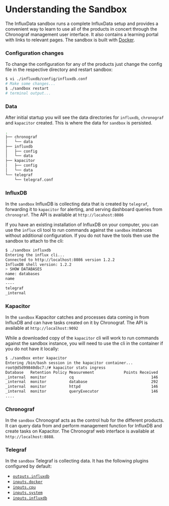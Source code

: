 # Understanding the Sandbox

The InfluxData sandbox runs a complete InfluxData setup and provides a convenient way to learn to use all of the products in concert through the Chronograf management user interface. It also contains a learning portal with links to relevant pages. The sandbox is built with [Docker](https://www.docker.com/). 

### Configuration changes

To change the configuration for any of the products just change the config file in the respective directory and restart sandbox:

```bash
$ vi ./influxdb/config/influxdb.conf
# Make some changes...
$ ./sandbox restart
# terminal output...
```

### Data

After initial startup you will see the data directories for `influxdb`, `chronograf` and `kapacitor` created. This is where the data for `sandbox` is persisted. 

```bash
.
├── chronograf
│   └── data
├── influxdb
│   ├── config
│   └── data
├── kapacitor
│   ├── config
│   └── data
└── telegraf
    └── telegraf.conf
```

### InfluxDB

In the `sandbox` InfluxDB is collecting data that is created by `telegraf`, forwarding it to `kapacitor` for alerting, and serving dashboard queries from `chronograf`. The API is available at `http://locahost:8086`

If you have an existing installation of InfluxDB on your computer, you can use the `influx` cli tool to run commands against the `sandbox` instances without additional configuration. If you do not have the tools then use the sandbox to attach to the cli:

```bash
$ ./sandbox influxdb
Entering the influx cli...
Connected to http://localhost:8086 version 1.2.2
InfluxDB shell version: 1.2.2
> SHOW DATABASES
name: databases
name
----
telegraf
_internal
```

### Kapacitor

In the `sandbox` Kapacitor catches and processes data coming in from InfluxDB and can have tasks created on it by Chronograf. The API is available at `http://localhost:9092`

While a downloaded copy of the `kapacitor` cli will work to run commands against the sandbox instance, you will need to use the cli in the container if you do not have it locally:

```bash
$ ./sandbox enter kapacitor
Entering /bin/bash session in the kapacitor container...
root@d5d99840dbc7:/# kapacitor stats ingress
Database   Retention Policy Measurement             Points Received
_internal  monitor          cq                                  146
_internal  monitor          database                            292
_internal  monitor          httpd                               146
_internal  monitor          queryExecutor                       146
....
```

### Chronograf

In the `sandbox` Chronograf acts as the control hub for the different products. It can query data from and perform management function for InfluxDB and create tasks on Kapacitor. The Chronograf web interface is available at `http://localhost:8888`.

### Telegraf

In the `sandbox` Telegraf is collecting data. It has the following plugins configured by default:

* [`outputs.influxdb`](https://github.com/influxdata/telegraf/tree/master/plugins/outputs/influxdb)
* [`inputs.docker`](https://github.com/influxdata/telegraf/tree/master/plugins/inputs/docker)
* [`inputs.cpu`](https://github.com/influxdata/telegraf/tree/master/plugins/inputs/system)
* [`inputs.system`](https://github.com/influxdata/telegraf/tree/master/plugins/inputs/system)
* [`inputs.influxdb`](https://github.com/influxdata/telegraf/tree/master/plugins/inputs/influxdb)